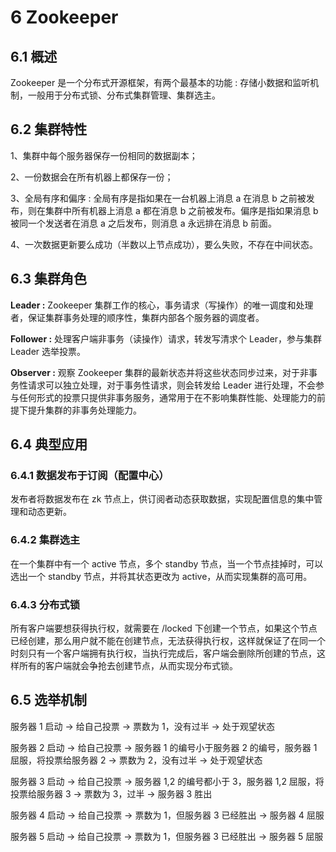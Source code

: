 # 6 Zookeeper
## 6.1 概述

Zookeeper 是一个分布式开源框架，有两个最基本的功能 : 存储小数据和监听机制，一般用于分布式锁、分布式集群管理、集群选主。

## 6.2 集群特性

1、集群中每个服务器保存一份相同的数据副本；

2、一份数据会在所有机器上都保存一份；

3、全局有序和偏序 : 全局有序是指如果在一台机器上消息 a 在消息 b 之前被发布，则在集群中所有机器上消息 a 都在消息 b 之前被发布。偏序是指如果消息 b 被同一个发送者在消息 a 之后发布，则消息 a 永远排在消息 b 前面。

4、一次数据更新要么成功（半数以上节点成功），要么失败，不存在中间状态。

## 6.3 集群角色

**Leader :** Zookeeper 集群工作的核心，事务请求（写操作）的唯一调度和处理者，保证集群事务处理的顺序性，集群内部各个服务器的调度者。

**Follower :** 处理客户端非事务（读操作）请求，转发写清求个 Leader，参与集群 Leader 选举投票。

**Observer :** 观察 Zookeeper 集群的最新状态并将这些状态同步过来，对于非事务性请求可以独立处理，对于事务性请求，则会转发给 Leader 进行处理，不会参与任何形式的投票只提供非事务服务，通常用于在不影响集群性能、处理能力的前提下提升集群的非事务处理能力。

## 6.4 典型应用
### 6.4.1 数据发布于订阅（配置中心）

发布者将数据发布在 zk 节点上，供订阅者动态获取数据，实现配置信息的集中管理和动态更新。

### 6.4.2 集群选主

在一个集群中有一个 active 节点，多个 standby 节点，当一个节点挂掉时，可以选出一个 standby 节点，并将其状态更改为 active，从而实现集群的高可用。

### 6.4.3 分布式锁

所有客户端要想获得执行权，就需要在 /locked 下创建一个节点，如果这个节点已经创建，那么用户就不能在创建节点，无法获得执行权，这样就保证了在同一个时刻只有一个客户端拥有执行权，当执行完成后，客户端会删除所创建的节点，这样所有的客户端就会争抢去创建节点，从而实现分布式锁。

## 6.5 选举机制

服务器 1 启动 -> 给自己投票 -> 票数为 1，没有过半 -> 处于观望状态

服务器 2 启动 -> 给自己投票 -> 服务器 1 的编号小于服务器 2 的编号，服务器 1 屈服，将投票给服务器 2 -> 票数为 2，没有过半 -> 处于观望状态

服务器 3 启动 -> 给自己投票 -> 服务器 1,2 的编号都小于 3，服务器 1,2 屈服，将投票给服务器 3 -> 票数为 3，过半 -> 服务器 3 胜出

服务器 4 启动 -> 给自己投票 -> 票数为 1，但服务器 3 已经胜出 -> 服务器 4 屈服

服务器 5 启动 -> 给自己投票 -> 票数为 1，但服务器 3 已经胜出 -> 服务器 5 屈服